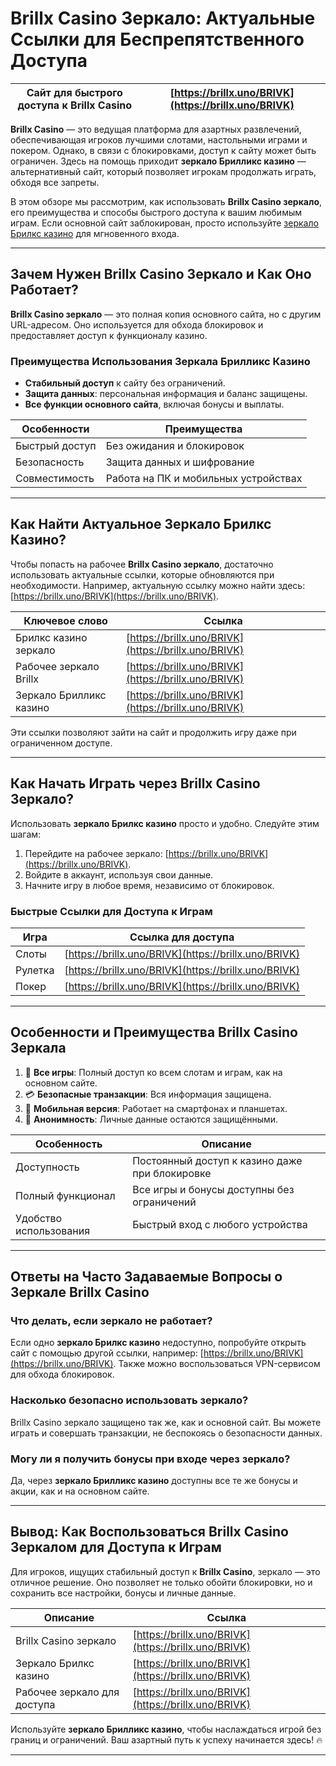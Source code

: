 # Brillx Casino Зеркало: Актуальные Ссылки для Беспрепятственного Доступа

| Сайт для быстрого доступа к Brillx Casino | [https://brillx.uno/BRIVK](https://brillx.uno/BRIVK) |
|-------------------------------------------|------------------------------------------------------|

**Brillx Casino** — это ведущая платформа для азартных развлечений, обеспечивающая игроков лучшими слотами, настольными играми и покером. Однако, в связи с блокировками, доступ к сайту может быть ограничен. Здесь на помощь приходит **зеркало Брилликс казино** — альтернативный сайт, который позволяет игрокам продолжать играть, обходя все запреты.

В этом обзоре мы рассмотрим, как использовать **Brillx Casino зеркало**, его преимущества и способы быстрого доступа к вашим любимым играм. Если основной сайт заблокирован, просто используйте [зеркало Брилкс казино](https://brillx.uno/BRIVK) для мгновенного входа.

---

## Зачем Нужен Brillx Casino Зеркало и Как Оно Работает?

**Brillx Casino зеркало** — это полная копия основного сайта, но с другим URL-адресом. Оно используется для обхода блокировок и предоставляет доступ к функционалу казино.

### Преимущества Использования Зеркала Брилликс Казино

- **Стабильный доступ** к сайту без ограничений.
- **Защита данных**: персональная информация и баланс защищены.
- **Все функции основного сайта**, включая бонусы и выплаты.

| Особенности | Преимущества                             |
|-------------|-----------------------------------------|
| Быстрый доступ | Без ожидания и блокировок             |
| Безопасность   | Защита данных и шифрование            |
| Совместимость  | Работа на ПК и мобильных устройствах  |

---

## Как Найти Актуальное Зеркало Брилкс Казино?

Чтобы попасть на рабочее **Brillx Casino зеркало**, достаточно использовать актуальные ссылки, которые обновляются при необходимости. Например, актуальную ссылку можно найти здесь: [https://brillx.uno/BRIVK](https://brillx.uno/BRIVK).

| Ключевое слово           | Ссылка                                        |
|--------------------------|-----------------------------------------------|
| Брилкс казино зеркало     | [https://brillx.uno/BRIVK](https://brillx.uno/BRIVK) |
| Рабочее зеркало Brillx    | [https://brillx.uno/BRIVK](https://brillx.uno/BRIVK) |
| Зеркало Брилликс казино   | [https://brillx.uno/BRIVK](https://brillx.uno/BRIVK) |

Эти ссылки позволяют зайти на сайт и продолжить игру даже при ограниченном доступе.

---

## Как Начать Играть через Brillx Casino Зеркало?

Использовать **зеркало Брилкс казино** просто и удобно. Следуйте этим шагам:

1. Перейдите на рабочее зеркало: [https://brillx.uno/BRIVK](https://brillx.uno/BRIVK).
2. Войдите в аккаунт, используя свои данные.
3. Начните игру в любое время, независимо от блокировок.

### Быстрые Ссылки для Доступа к Играм

| Игра                 | Ссылка для доступа                              |
|----------------------|-------------------------------------------------|
| Слоты                | [https://brillx.uno/BRIVK](https://brillx.uno/BRIVK) |
| Рулетка              | [https://brillx.uno/BRIVK](https://brillx.uno/BRIVK) |
| Покер                | [https://brillx.uno/BRIVK](https://brillx.uno/BRIVK) |

---

## Особенности и Преимущества Brillx Casino Зеркала

1. 🎲 **Все игры**: Полный доступ ко всем слотам и играм, как на основном сайте.
2. 💳 **Безопасные транзакции**: Вся информация защищена.
3. 📱 **Мобильная версия**: Работает на смартфонах и планшетах.
4. 🔐 **Анонимность**: Личные данные остаются защищёнными.

| Особенность            | Описание                                                   |
|------------------------|------------------------------------------------------------|
| Доступность            | Постоянный доступ к казино даже при блокировке              |
| Полный функционал      | Все игры и бонусы доступны без ограничений                 |
| Удобство использования | Быстрый вход с любого устройства                            |

---

## Ответы на Часто Задаваемые Вопросы о Зеркале Brillx Casino

### Что делать, если зеркало не работает?

Если одно **зеркало Брилкс казино** недоступно, попробуйте открыть сайт с помощью другой ссылки, например: [https://brillx.uno/BRIVK](https://brillx.uno/BRIVK). Также можно воспользоваться VPN-сервисом для обхода блокировок.

### Насколько безопасно использовать зеркало?

Brillx Casino зеркало защищено так же, как и основной сайт. Вы можете играть и совершать транзакции, не беспокоясь о безопасности данных.

### Могу ли я получить бонусы при входе через зеркало?

Да, через **зеркало Брилликс казино** доступны все те же бонусы и акции, как и на основном сайте.

---

## Вывод: Как Воспользоваться Brillx Casino Зеркалом для Доступа к Играм

Для игроков, ищущих стабильный доступ к **Brillx Casino**, зеркало — это отличное решение. Оно позволяет не только обойти блокировки, но и сохранить все настройки, бонусы и личные данные.

| Описание                       | Ссылка                                        |
|--------------------------------|-----------------------------------------------|
| Brillx Casino зеркало          | [https://brillx.uno/BRIVK](https://brillx.uno/BRIVK) |
| Зеркало Брилкс казино          | [https://brillx.uno/BRIVK](https://brillx.uno/BRIVK) |
| Рабочее зеркало для доступа    | [https://brillx.uno/BRIVK](https://brillx.uno/BRIVK) |

Используйте **зеркало Брилликс казино**, чтобы наслаждаться игрой без границ и ограничений. Ваш азартный путь к успеху начинается здесь! 🔥 

---
